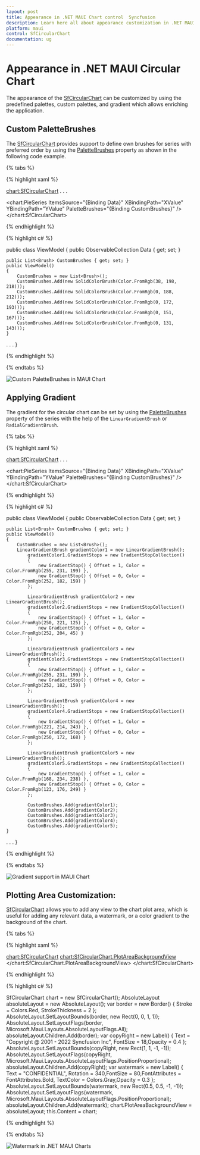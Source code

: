 ```yaml
---
layout: post
title: Appearance in .NET MAUI Chart control  Syncfusion
description: Learn here all about appearance customization in .NET MAUI Chart (SfCircularChart), its elements and more.
platform: maui
control: SfCircularChart
documentation: ug
---
```


# Appearance in .NET MAUI Circular Chart

The appearance of the [SfCircularChart](https://help.syncfusion.com/cr/maui/Syncfusion.Maui.Charts.SfCircularChart.html) can be customized by using the predefined palettes, custom palettes, and gradient which allows enriching the application.

## Custom PaletteBrushes

The [SfCircularChart](https://help.syncfusion.com/cr/maui/Syncfusion.Maui.Charts.SfCircularChart.html) provides support to define own brushes for series with preferred order by using the [PaletteBrushes](https://help.syncfusion.com/cr/maui/Syncfusion.Maui.Charts.ChartSeries.html#Syncfusion_Maui_Charts_ChartSeries_PaletteBrushes) property as shown in the following code example.

{% tabs %}

{% highlight xaml %}

<chart:SfCircularChart>
. . .

<chart:PieSeries ItemsSource="{Binding Data}" 
                 XBindingPath="XValue" 
                 YBindingPath="YValue"
                 PaletteBrushes="{Binding CustomBrushes}" />
</chart:SfCircularChart>

{% endhighlight %}

{% highlight c# %}

public class ViewModel
{
	public ObservableCollection<Model> Data { get; set; }

	public List<Brush> CustomBrushes { get; set; }
	public ViewModel()
	{
		CustomBrushes = new List<Brush>();
		CustomBrushes.Add(new SolidColorBrush(Color.FromRgb(38, 198, 218)));
		CustomBrushes.Add(new SolidColorBrush(Color.FromRgb(0, 188, 212)));
		CustomBrushes.Add(new SolidColorBrush(Color.FromRgb(0, 172, 193)));
		CustomBrushes.Add(new SolidColorBrush(Color.FromRgb(0, 151, 167)));
		CustomBrushes.Add(new SolidColorBrush(Color.FromRgb(0, 131, 143)));
	}

. . .
}

{% endhighlight %}

{% endtabs %}

![Custom PaletteBrushes in MAUI Chart](Appearance_images/MAUI_Circular_chart_Custom_palette.png)

## Applying Gradient

The gradient for the circular chart can be set by using the [PaletteBrushes](https://help.syncfusion.com/cr/maui/Syncfusion.Maui.Charts.ChartSeries.html#Syncfusion_Maui_Charts_ChartSeries_PaletteBrushes) property of the series with the help of the `LinearGradientBrush` or `RadialGradientBrush`.

{% tabs %}

{% highlight xaml %}

<chart:SfCircularChart>
. . .

<chart:PieSeries ItemsSource="{Binding Data}" 
                 XBindingPath="XValue" 
                 YBindingPath="YValue"
                 PaletteBrushes="{Binding CustomBrushes}" />
</chart:SfCircularChart>

{% endhighlight %}

{% highlight c# %}

public class ViewModel
{
	public ObservableCollection<Model> Data { get; set; }

	public List<Brush> CustomBrushes { get; set; }
	public ViewModel()
	{
		CustomBrushes = new List<Brush>();
		LinearGradientBrush gradientColor1 = new LinearGradientBrush();
			gradientColor1.GradientStops = new GradientStopCollection()
			{
				new GradientStop() { Offset = 1, Color = Color.FromRgb(255, 231, 199) },
				new GradientStop() { Offset = 0, Color = Color.FromRgb(252, 182, 159) }
			};

			LinearGradientBrush gradientColor2 = new LinearGradientBrush();
			gradientColor2.GradientStops = new GradientStopCollection()
			{
				new GradientStop() { Offset = 1, Color = Color.FromRgb(250, 221, 125) },
				new GradientStop() { Offset = 0, Color = Color.FromRgb(252, 204, 45) }
			};

			LinearGradientBrush gradientColor3 = new LinearGradientBrush();
			gradientColor3.GradientStops = new GradientStopCollection()
			{
				new GradientStop() { Offset = 1, Color = Color.FromRgb(255, 231, 199) },
				new GradientStop() { Offset = 0, Color = Color.FromRgb(252, 182, 159) }
			};

			LinearGradientBrush gradientColor4 = new LinearGradientBrush();
			gradientColor4.GradientStops = new GradientStopCollection()
			{
				new GradientStop() { Offset = 1, Color = Color.FromRgb(221, 214, 243) },
				new GradientStop() { Offset = 0, Color = Color.FromRgb(250, 172, 168) }
			};

			LinearGradientBrush gradientColor5 = new LinearGradientBrush();
			gradientColor5.GradientStops = new GradientStopCollection()
			{
				new GradientStop() { Offset = 1, Color = Color.FromRgb(168, 234, 238) },
				new GradientStop() { Offset = 0, Color = Color.FromRgb(123, 176, 249) }
			};

			CustomBrushes.Add(gradientColor1);
			CustomBrushes.Add(gradientColor2);
			CustomBrushes.Add(gradientColor3);
			CustomBrushes.Add(gradientColor4);
			CustomBrushes.Add(gradientColor5);
	}

. . .
}

{% endhighlight %}

{% endtabs %}

![Gradient support in MAUI Chart](Appearance_images/MAUI_pie_chart_gradient.png)

## Plotting Area Customization:

[SfCircularChart](https://help.syncfusion.com/cr/maui/Syncfusion.Maui.Charts.SfCircularChart.html?tabs=tabid-1) allows you to add any view to the chart plot area, which is useful for adding any relevant data, a watermark, or a color gradient to the background of the chart.

{% tabs %}

{% highlight xaml %}

<chart:SfCircularChart>
   <chart:SfCircularChart.PlotAreaBackgroundView>
      <AbsoluteLayout>
       <Border Stroke="red"
			StrokeThickness="2"
			AbsoluteLayout.LayoutBounds="0,0,1,1"
			AbsoluteLayout.LayoutFlags="All"/>
       <Label Text="Copyright @ 2001 - 2022 Syncfusion Inc"
			FontSize="18"
			AbsoluteLayout.LayoutBounds="1,1,-1,-1"
			AbsoluteLayout.LayoutFlags="PositionProportional"
			Opacity="0.4"/>
       <Label Text="CONFIDENTIAL"
			Rotation="340"
			FontSize="80"
			FontAttributes="Bold,Italic"
			TextColor="Gray"
			Margin="10,0,0,0"
			AbsoluteLayout.LayoutBounds="0.5,0.5,-1,-1"
			AbsoluteLayout.LayoutFlags="PositionProportional"
			Opacity="0.3" />
    </AbsoluteLayout>
   </chart:SfCircularChart.PlotAreaBackgroundView>
</chart:SfCircularChart>

{% endhighlight %}

{% highlight c# %}

SfCircularChart chart = new SfCircularChart();
AbsoluteLayout absoluteLayout = new AbsoluteLayout();
var border = new Border() 
{
	Stroke = Colors.Red,
	StrokeThickness = 2
};
AbsoluteLayout.SetLayoutBounds(border, new Rect(0, 0, 1, 1));
AbsoluteLayout.SetLayoutFlags(border, Microsoft.Maui.Layouts.AbsoluteLayoutFlags.All);
absoluteLayout.Children.Add(border);
var copyRight = new Label() 
{
	Text = "Copyright @ 2001 - 2022 Syncfusion Inc",
	FontSize = 18,Opacity = 0.4
};
AbsoluteLayout.SetLayoutBounds(copyRight, new Rect(1, 1, -1, -1));
AbsoluteLayout.SetLayoutFlags(copyRight, Microsoft.Maui.Layouts.AbsoluteLayoutFlags.PositionProportional);
absoluteLayout.Children.Add(copyRight);
var watermark = new Label()
{
	Text = "CONFIDENTIAL", Rotation = 340,FontSize = 80,FontAttributes = FontAttributes.Bold,
	TextColor = Colors.Gray,Opacity = 0.3
};
AbsoluteLayout.SetLayoutBounds(watermark, new Rect(0.5, 0.5, -1, -1));
AbsoluteLayout.SetLayoutFlags(watermark, Microsoft.Maui.Layouts.AbsoluteLayoutFlags.PositionProportional);
absoluteLayout.Children.Add(watermark);
chart.PlotAreaBackgroundView = absoluteLayout;
this.Content = chart;

{% endhighlight %}

{% endtabs %}

![Watermark in .NET MAUI Charts](Appearance_images/water_mark.jpg)